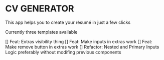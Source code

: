 # CV GENERATOR

This app helps you to create your résumé in just a few clicks

Currently three templates available

[] Feat: Extras visibility thing
[] Feat: Make inputs in extras work
[] Feat: Make remove button in extras work
[] Refactor: Nested and Primary Inputs Logic preferably without modifing previous components
